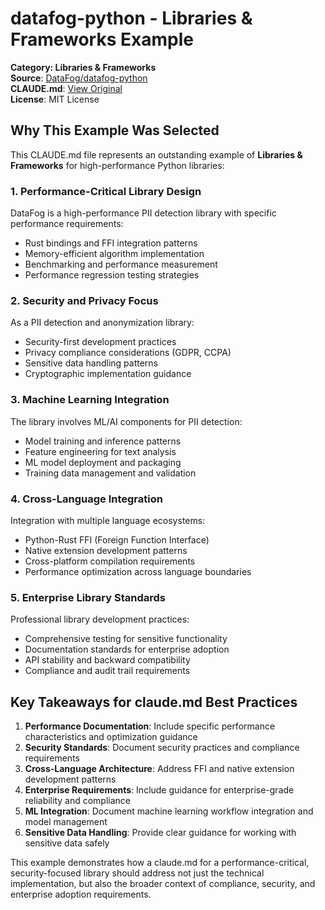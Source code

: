 # datafog-python - Libraries & Frameworks Example

**Category: Libraries & Frameworks**  
**Source**: [DataFog/datafog-python](https://github.com/DataFog/datafog-python)  
**CLAUDE.md**: [View Original](https://github.com/DataFog/datafog-python/blob/main/Claude.md)  
**License**: MIT License

## Why This Example Was Selected

This CLAUDE.md file represents an outstanding example of **Libraries & Frameworks** for high-performance Python libraries:

### 1. **Performance-Critical Library Design**
DataFog is a high-performance PII detection library with specific performance requirements:
- Rust bindings and FFI integration patterns
- Memory-efficient algorithm implementation
- Benchmarking and performance measurement
- Performance regression testing strategies

### 2. **Security and Privacy Focus**
As a PII detection and anonymization library:
- Security-first development practices
- Privacy compliance considerations (GDPR, CCPA)
- Sensitive data handling patterns
- Cryptographic implementation guidance

### 3. **Machine Learning Integration**
The library involves ML/AI components for PII detection:
- Model training and inference patterns
- Feature engineering for text analysis
- ML model deployment and packaging
- Training data management and validation

### 4. **Cross-Language Integration**
Integration with multiple language ecosystems:
- Python-Rust FFI (Foreign Function Interface)
- Native extension development patterns
- Cross-platform compilation requirements
- Performance optimization across language boundaries

### 5. **Enterprise Library Standards**
Professional library development practices:
- Comprehensive testing for sensitive functionality
- Documentation standards for enterprise adoption
- API stability and backward compatibility
- Compliance and audit trail requirements

## Key Takeaways for claude.md Best Practices

1. **Performance Documentation**: Include specific performance characteristics and optimization guidance
2. **Security Standards**: Document security practices and compliance requirements
3. **Cross-Language Architecture**: Address FFI and native extension development patterns
4. **Enterprise Requirements**: Include guidance for enterprise-grade reliability and compliance
5. **ML Integration**: Document machine learning workflow integration and model management
6. **Sensitive Data Handling**: Provide clear guidance for working with sensitive data safely

This example demonstrates how a claude.md for a performance-critical, security-focused library should address not just the technical implementation, but also the broader context of compliance, security, and enterprise adoption requirements.